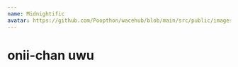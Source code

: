 ```yaml
---
name: Midnightific
avatar: https://github.com/Poopthon/wacehub/blob/main/src/public/images/team_profiles/Midnightific.png
---
```


# onii-chan uwu
